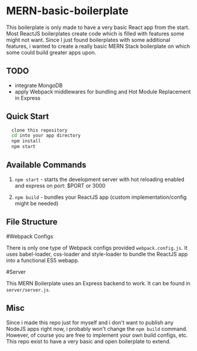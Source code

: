 # MERN-basic-boilerplate

This boilerplate is only made to have a very basic React app from the start. Most ReactJS boilerplates create code which is filled with features
some might not want. Since I just found boilerplates with some additional features, i wanted to create a really basic MERN Stack boilerplate
on which some could build greater apps upon.

## TODO
- integrate MongoDB
- apply Webpack middlewares for bundling and Hot Module Replacement in Express

## Quick Start

```sh
  clone this repository
  cd into your app directory
  npm install
  npm start
```

## Available Commands

1.  `npm start` - starts the development server with hot reloading enabled and express on port: $PORT or 3000

2.  `npm build` - bundles your ReactJS app (custom implementation/config might be needed)

## File Structure

#Webpack Configs

There is only one type of Webpack configs provided `webpack.config.js`. It uses babel-loader, css-loader and style-loader to bundle the ReactJS app into a functional ES5 webapp.

#Server

This MERN Boilerplate uses an Express backend to work. It can be found in `server/server.js`.

## Misc

Since i made this repo just for myself and i don't want to publish any NodeJS apps right now, i probably won't change the `npm build` command.
However, of course you are free to implement your own build configs, etc. This repo exist to have a very basic and open boilerplate to extend.